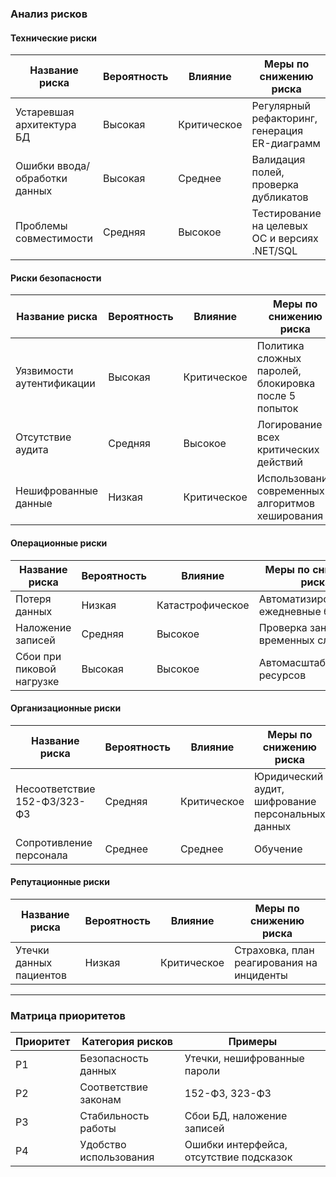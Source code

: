 ### Анализ рисков   

#### **Технические риски**  

| Название риска                     | Вероятность | Влияние     | Меры по снижению риска                                                                 |
|------------------------------------|-------------|-------------|----------------------------------------------------------------------------------------|
| Устаревшая архитектура БД          | Высокая     | Критическое | Регулярный рефакторинг, генерация ER-диаграмм                                         |
| Ошибки ввода/обработки данных      | Высокая     | Среднее     | Валидация полей, проверка дубликатов                                                  |
| Проблемы совместимости             | Средняя     | Высокое     | Тестирование на целевых ОС и версиях .NET/SQL                                         |

#### **Риски безопасности**  

| Название риска                     | Вероятность | Влияние     | Меры по снижению риска                                                                 |
|------------------------------------|-------------|-------------|----------------------------------------------------------------------------------------|
| Уязвимости аутентификации          | Высокая     | Критическое | Политика сложных паролей, блокировка после 5 попыток                                  |
| Отсутствие аудита                  | Средняя     | Высокое     | Логирование всех критических действий                                                 |
| Нешифрованные данные               | Низкая      | Критическое | Использование современных алгоритмов хеширования                                      |

#### **Операционные риски**  

| Название риска                     | Вероятность | Влияние     | Меры по снижению риска                                                                 |
|------------------------------------|-------------|-------------|----------------------------------------------------------------------------------------|
| Потеря данных                      | Низкая      | Катастрофическое | Автоматизированные ежедневные бэкапы                                               |
| Наложение записей                  | Средняя     | Высокое     | Проверка занятости временных слотов                                                   |
| Сбои при пиковой нагрузке          | Высокая     | Высокое     | Автомасштабирование ресурсов                                                          |

#### **Организационные риски**  

| Название риска                     | Вероятность | Влияние     | Меры по снижению риска                                                                 |
|------------------------------------|-------------|-------------|----------------------------------------------------------------------------------------|
| Несоответствие 152-ФЗ/323-ФЗ      | Средняя     | Критическое | Юридический аудит, шифрование персональных данных                                     |
| Сопротивление персонала            | Среднее     | Среднее     | Обучение                             |

#### **Репутационные риски**  

| Название риска                     | Вероятность | Влияние     | Меры по снижению риска                                                                 |
|------------------------------------|-------------|-------------|----------------------------------------------------------------------------------------|
| Утечки данных пациентов            | Низкая      | Критическое | Страховка, план реагирования на инциденты                                             |

---

### **Матрица приоритетов**  

| Приоритет | Категория рисков           | Примеры                          |
|-----------|----------------------------|----------------------------------|
| P1        | Безопасность данных        | Утечки, нешифрованные пароли     |
| P2        | Соответствие законам       | 152-ФЗ, 323-ФЗ                   |
| P3        | Стабильность работы        | Сбои БД, наложение записей       |
| P4        | Удобство использования     | Ошибки интерфейса, отсутствие подсказок |  


